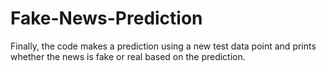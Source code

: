 # Fake-News-Prediction
Finally, the code makes a prediction using a new test data point and prints whether the news is fake or real based on the prediction.
